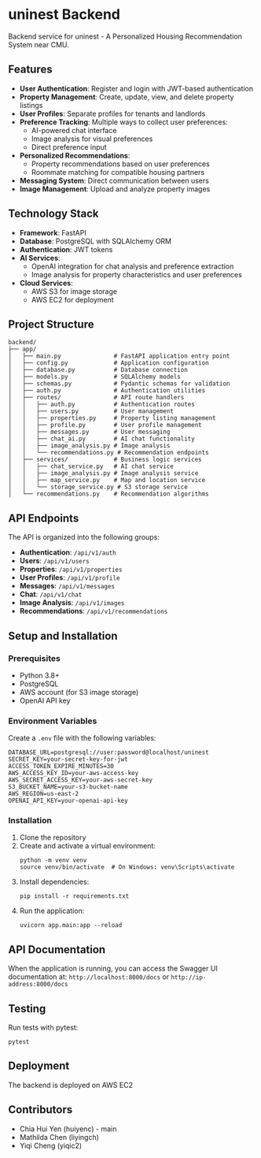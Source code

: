 # uninest Backend

Backend service for uninest - A Personalized Housing Recommendation System near CMU.

## Features

- **User Authentication**: Register and login with JWT-based authentication
- **Property Management**: Create, update, view, and delete property listings
- **User Profiles**: Separate profiles for tenants and landlords
- **Preference Tracking**: Multiple ways to collect user preferences:
  - AI-powered chat interface
  - Image analysis for visual preferences
  - Direct preference input
- **Personalized Recommendations**: 
  - Property recommendations based on user preferences
  - Roommate matching for compatible housing partners
- **Messaging System**: Direct communication between users
- **Image Management**: Upload and analyze property images

## Technology Stack

- **Framework**: FastAPI
- **Database**: PostgreSQL with SQLAlchemy ORM
- **Authentication**: JWT tokens
- **AI Services**:
  - OpenAI integration for chat analysis and preference extraction
  - Image analysis for property characteristics and user preferences
- **Cloud Services**:
  - AWS S3 for image storage
  - AWS EC2 for deployment

## Project Structure

```
backend/
├── app/
│   ├── main.py               # FastAPI application entry point
│   ├── config.py             # Application configuration
│   ├── database.py           # Database connection
│   ├── models.py             # SQLAlchemy models
│   ├── schemas.py            # Pydantic schemas for validation
│   ├── auth.py               # Authentication utilities
│   ├── routes/               # API route handlers
│   │   ├── auth.py           # Authentication routes
│   │   ├── users.py          # User management
│   │   ├── properties.py     # Property listing management
│   │   ├── profile.py        # User profile management
│   │   ├── messages.py       # User messaging
│   │   ├── chat_ai.py        # AI chat functionality
│   │   ├── image_analysis.py # Image analysis
│   │   └── recommendations.py # Recommendation endpoints
│   ├── services/             # Business logic services
│   │   ├── chat_service.py   # AI chat service
│   │   ├── image_analysis.py # Image analysis service
│   │   ├── map_service.py    # Map and location service
│   │   └── storage_service.py # S3 storage service
│   └── recommendations.py    # Recommendation algorithms
```

## API Endpoints

The API is organized into the following groups:

- **Authentication**: `/api/v1/auth`
- **Users**: `/api/v1/users`
- **Properties**: `/api/v1/properties`
- **User Profiles**: `/api/v1/profile`
- **Messages**: `/api/v1/messages`
- **Chat**: `/api/v1/chat`
- **Image Analysis**: `/api/v1/images`
- **Recommendations**: `/api/v1/recommendations`

## Setup and Installation

### Prerequisites

- Python 3.8+
- PostgreSQL
- AWS account (for S3 image storage)
- OpenAI API key

### Environment Variables

Create a `.env` file with the following variables:

```
DATABASE_URL=postgresql://user:password@localhost/uninest
SECRET_KEY=your-secret-key-for-jwt
ACCESS_TOKEN_EXPIRE_MINUTES=30
AWS_ACCESS_KEY_ID=your-aws-access-key
AWS_SECRET_ACCESS_KEY=your-aws-secret-key
S3_BUCKET_NAME=your-s3-bucket-name
AWS_REGION=us-east-2
OPENAI_API_KEY=your-openai-api-key
```

### Installation

1. Clone the repository
2. Create and activate a virtual environment:
   ```
   python -m venv venv
   source venv/bin/activate  # On Windows: venv\Scripts\activate
   ```
3. Install dependencies:
   ```
   pip install -r requirements.txt
   ```
4. Run the application:
   ```
   uvicorn app.main:app --reload
   ```

## API Documentation

When the application is running, you can access the Swagger UI documentation at:
`http://localhost:8000/docs` or `http://ip-address:8000/docs`

## Testing

Run tests with pytest:
```
pytest
```

## Deployment

The backend is deployed on AWS EC2

## Contributors

- Chia Hui Yen (huiyenc) - main
- Mathilda Chen (liyingch)
- Yiqi Cheng (yiqic2)